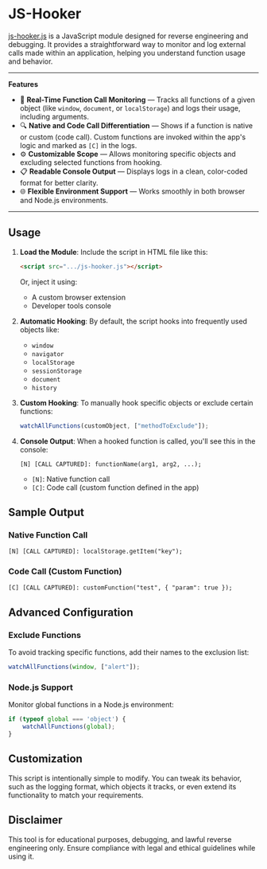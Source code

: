 # JS-Hooker

[js-hooker.js](https://github.com/DosX-dev/js-hooker/blob/main/include/js-hooker.js) is a JavaScript module designed for reverse engineering and debugging. It provides a straightforward way to monitor and log external calls made within an application, helping you understand function usage and behavior.

---

**Features**

 * 🚀 **Real-Time Function Call Monitoring** — Tracks all functions of a given object (like `window`, `document`, or `localStorage`) and logs their usage, including arguments.
 * 🔍 **Native and Code Call Differentiation** — Shows if a function is native or custom (code call). Custom functions are invoked within the app's logic and marked as `[C]` in the logs.
 * ⚙️ **Customizable Scope** — Allows monitoring specific objects and excluding selected functions from hooking.
 * 📋 **Readable Console Output** — Displays logs in a clean, color-coded format for better clarity.
 * 🌐 **Flexible Environment Support** — Works smoothly in both browser and Node.js environments.

---

## Usage

1. **Load the Module**:
   Include the script in HTML file like this:
   ```html
   <script src=".../js-hooker.js"></script>
   ```
   Or, inject it using:
   - A custom browser extension
   - Developer tools console

2. **Automatic Hooking**:
   By default, the script hooks into frequently used objects like:
   - `window`
   - `navigator`
   - `localStorage`
   - `sessionStorage`
   - `document`
   - `history`

3. **Custom Hooking**:
   To manually hook specific objects or exclude certain functions:
   ```javascript
   watchAllFunctions(customObject, ["methodToExclude"]);
   ```

4. **Console Output**:
   When a hooked function is called, you'll see this in the console:
   ```
   [N] [CALL CAPTURED]: functionName(arg1, arg2, ...);
   ```
   - `[N]`: Native function call
   - `[C]`: Code call (custom function defined in the app)

## Sample Output

### Native Function Call
```plaintext
[N] [CALL CAPTURED]: localStorage.getItem("key");
```

### Code Call (Custom Function)
```plaintext
[C] [CALL CAPTURED]: customFunction("test", { "param": true });
```

## Advanced Configuration

### Exclude Functions
To avoid tracking specific functions, add their names to the exclusion list:
```javascript
watchAllFunctions(window, ["alert"]);
```

### Node.js Support
Monitor global functions in a Node.js environment:
```javascript
if (typeof global === 'object') {
    watchAllFunctions(global);
}
```

## Customization
This script is intentionally simple to modify. You can tweak its behavior, such as the logging format, which objects it tracks, or even extend its functionality to match your requirements.

## Disclaimer
This tool is for educational purposes, debugging, and lawful reverse engineering only. Ensure compliance with legal and ethical guidelines while using it.
